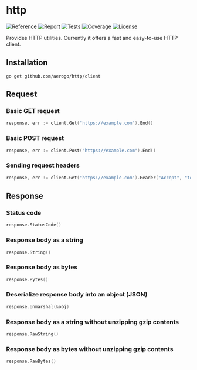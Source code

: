 # http

[![Reference][godoc-image]][godoc-url]
[![Report][report-image]][report-url]
[![Tests][tests-image]][tests-url]
[![Coverage][codecov-image]][codecov-url]
[![License][license-image]][license-url]

Provides HTTP utilities. Currently it offers a fast and easy-to-use HTTP client.

## Installation

```shell
go get github.com/aerogo/http/client
```

## Request

### Basic GET request

```go
response, err := client.Get("https://example.com").End()
```

### Basic POST request

```go
response, err := client.Post("https://example.com").End()
```

### Sending request headers

```go
response, err := client.Get("https://example.com").Header("Accept", "text/html").End()
```

## Response

### Status code

```go
response.StatusCode()
```

### Response body as a string

```go
response.String()
```

### Response body as bytes

```go
response.Bytes()
```

### Deserialize response body into an object (JSON)

```go
response.Unmarshal(&obj)
```

### Response body as a string without unzipping gzip contents

```go
response.RawString()
```

### Response body as bytes without unzipping gzip contents

```go
response.RawBytes()
```

[godoc-image]: https://godoc.org/github.com/aerogo/http?status.svg
[godoc-url]: https://godoc.org/github.com/aerogo/http
[report-image]: https://goreportcard.com/badge/github.com/aerogo/http
[report-url]: https://goreportcard.com/report/github.com/aerogo/http
[tests-image]: https://cloud.drone.io/api/badges/aerogo/http/status.svg
[tests-url]: https://cloud.drone.io/aerogo/http
[codecov-image]: https://codecov.io/gh/aerogo/http/graph/badge.svg
[codecov-url]: https://codecov.io/gh/aerogo/http
[license-image]: https://img.shields.io/badge/license-MIT-blue.svg
[license-url]: https://github.com/aerogo/http/blob/master/LICENSE
